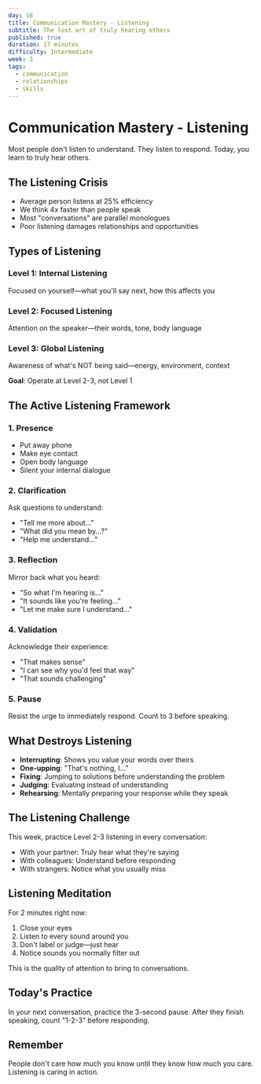 ```yaml
---
day: 16
title: Communication Mastery - Listening
subtitle: The lost art of truly hearing others
published: true
duration: 17 minutes
difficulty: Intermediate
week: 3
tags:
  - communication
  - relationships
  - skills
---
```


# Communication Mastery - Listening

Most people don't listen to understand. They listen to respond. Today, you learn to truly hear others.

## The Listening Crisis

- Average person listens at 25% efficiency
- We think 4x faster than people speak
- Most "conversations" are parallel monologues
- Poor listening damages relationships and opportunities

## Types of Listening

### Level 1: Internal Listening
Focused on yourself—what you'll say next, how this affects you

### Level 2: Focused Listening
Attention on the speaker—their words, tone, body language

### Level 3: Global Listening
Awareness of what's NOT being said—energy, environment, context

**Goal**: Operate at Level 2-3, not Level 1

## The Active Listening Framework

### 1. Presence
- Put away phone
- Make eye contact
- Open body language
- Silent your internal dialogue

### 2. Clarification
Ask questions to understand:
- "Tell me more about..."
- "What did you mean by...?"
- "Help me understand..."

### 3. Reflection
Mirror back what you heard:
- "So what I'm hearing is..."
- "It sounds like you're feeling..."
- "Let me make sure I understand..."

### 4. Validation
Acknowledge their experience:
- "That makes sense"
- "I can see why you'd feel that way"
- "That sounds challenging"

### 5. Pause
Resist the urge to immediately respond. Count to 3 before speaking.

## What Destroys Listening

- **Interrupting**: Shows you value your words over theirs
- **One-upping**: "That's nothing, I..."
- **Fixing**: Jumping to solutions before understanding the problem
- **Judging**: Evaluating instead of understanding
- **Rehearsing**: Mentally preparing your response while they speak

## The Listening Challenge

This week, practice Level 2-3 listening in every conversation:
- With your partner: Truly hear what they're saying
- With colleagues: Understand before responding
- With strangers: Notice what you usually miss

## Listening Meditation

For 2 minutes right now:
1. Close your eyes
2. Listen to every sound around you
3. Don't label or judge—just hear
4. Notice sounds you normally filter out

This is the quality of attention to bring to conversations.

## Today's Practice

In your next conversation, practice the 3-second pause. After they finish speaking, count "1-2-3" before responding.

## Remember

People don't care how much you know until they know how much you care. Listening is caring in action.
